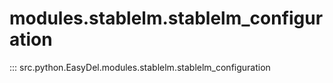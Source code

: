 # modules.stablelm.stablelm_configuration
::: src.python.EasyDel.modules.stablelm.stablelm_configuration